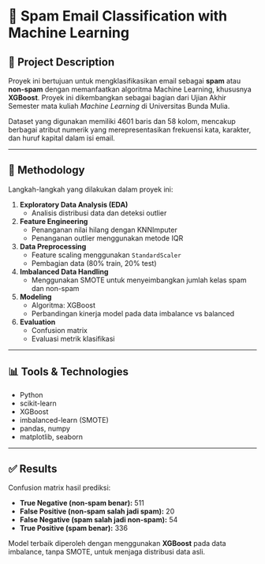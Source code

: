 # 📧 Spam Email Classification with Machine Learning

## 📁 Project Description
Proyek ini bertujuan untuk mengklasifikasikan email sebagai **spam** atau **non-spam** dengan memanfaatkan algoritma Machine Learning, khususnya **XGBoost**. Proyek ini dikembangkan sebagai bagian dari Ujian Akhir Semester mata kuliah *Machine Learning* di Universitas Bunda Mulia.

Dataset yang digunakan memiliki 4601 baris dan 58 kolom, mencakup berbagai atribut numerik yang merepresentasikan frekuensi kata, karakter, dan huruf kapital dalam isi email.

---

## 🧠 Methodology
Langkah-langkah yang dilakukan dalam proyek ini:
1. **Exploratory Data Analysis (EDA)**  
   - Analisis distribusi data dan deteksi outlier
2. **Feature Engineering**  
   - Penanganan nilai hilang dengan KNNImputer  
   - Penanganan outlier menggunakan metode IQR
3. **Data Preprocessing**  
   - Feature scaling menggunakan `StandardScaler`  
   - Pembagian data (80% train, 20% test)
4. **Imbalanced Data Handling**  
   - Menggunakan SMOTE untuk menyeimbangkan jumlah kelas spam dan non-spam
5. **Modeling**  
   - Algoritma: XGBoost  
   - Perbandingan kinerja model pada data imbalance vs balanced
6. **Evaluation**  
   - Confusion matrix  
   - Evaluasi metrik klasifikasi

---

## 📊 Tools & Technologies
- Python
- scikit-learn
- XGBoost
- imbalanced-learn (SMOTE)
- pandas, numpy
- matplotlib, seaborn

---

## ✅ Results
Confusion matrix hasil prediksi:
- **True Negative (non-spam benar):** 511  
- **False Positive (non-spam salah jadi spam):** 20  
- **False Negative (spam salah jadi non-spam):** 54  
- **True Positive (spam benar):** 336

Model terbaik diperoleh dengan menggunakan **XGBoost** pada data imbalance, tanpa SMOTE, untuk menjaga distribusi data asli.


